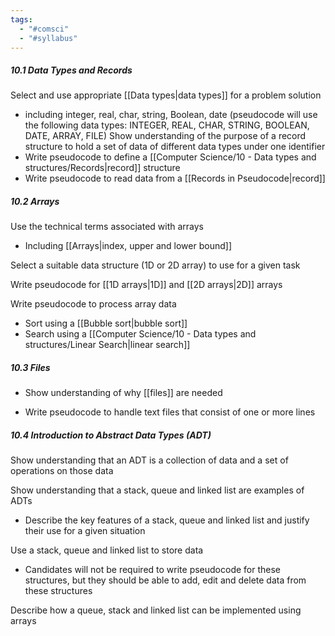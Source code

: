 ```yaml
---
tags:
  - "#comsci"
  - "#syllabus"
---
```

##### 10.1 Data Types and Records
Select and use appropriate [[Data types|data types]] for a problem solution 
-  including integer, real, char, string, Boolean, date (pseudocode will use the following data types: INTEGER, REAL, CHAR, STRING, BOOLEAN, DATE, ARRAY, FILE) 
Show understanding of the purpose of a record structure to hold a set of data of different data types under one identifier 
- Write pseudocode to define a [[Computer Science/10 - Data types and structures/Records|record]] structure 
- Write pseudocode to read data from a [[Records in Pseudocode|record]]

##### 10.2 Arrays
Use the technical terms associated with arrays 
- Including [[Arrays|index, upper and lower bound]]

Select a suitable data structure (1D or 2D array) to use for a given task 

Write pseudocode for [[1D arrays|1D]] and [[2D arrays|2D]] arrays 

Write pseudocode to process array data 
- Sort using a [[Bubble sort|bubble sort]]
- Search using a [[Computer Science/10 - Data types and structures/Linear Search|linear search]]

##### 10.3 Files

- Show understanding of why [[files]] are needed 

- Write pseudocode to handle text files that consist of one or more lines

##### 10.4 Introduction to Abstract Data Types (ADT)

Show understanding that an ADT is a collection of data and a set of operations on those data 

Show understanding that a stack, queue and linked list are examples of ADTs 
- Describe the key features of a stack, queue and linked list and justify their use for a given situation 

Use a stack, queue and linked list to store data 
- Candidates will not be required to write pseudocode for these structures, but they should be able to add, edit and delete data from these structures

Describe how a queue, stack and linked list can be implemented using arrays